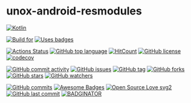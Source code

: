 # unox-android-resmodules

[![Kotlin](https://upload.wikimedia.org/wikipedia/commons/thumb/7/74/Kotlin-logo.svg/240px-Kotlin-logo.svg.png)](
https://kotlinlang.org)

[![Build for](https://forthebadge.com/images/badges/built-for-android.svg)](
https://forthebadge.com/)
[![Uses badges](https://forthebadge.com/images/badges/uses-badges.svg)](
https://forthebadge.com/)

[![Actions Status](https://github.com/icarohs7/unox-android-resmodules/workflows/ci/badge.svg)](
https://github.com/icarohs7/unox-android-resmodules/actions)
[![GitHub top language](https://img.shields.io/github/languages/top/icarohs7/unox-android-resmodules.svg)](
https://github.com/icarohs7/unox-android-resmodules/search?l=kotlin)
[![HitCount](http://hits.dwyl.io/icarohs7/unox-android-resmodules.svg)](
http://hits.dwyl.io/icarohs7/unox-android-resmodules)
[![GitHub license](https://img.shields.io/github/license/icarohs7/unox-android-resmodules.svg)](
https://github.com/icarohs7/unox-android-resmodules/blob/master/LICENSE)
[![codecov](https://codecov.io/gh/icarohs7/unox-android-resmodules/branch/master/graph/badge.svg)](
https://codecov.io/gh/icarohs7/unox-android-resmodules)

[![GitHub commit activity](https://img.shields.io/github/commit-activity/w/icarohs7/unox-android-resmodules.svg)](
https://github.com/icarohs7/unox-android-resmodules/commits/master)
[![GitHub issues](https://img.shields.io/github/issues/icarohs7/unox-android-resmodules.svg)](
https://github.com/icarohs7/unox-android-resmodules/issues)
[![GitHub tag](https://img.shields.io/github/tag/icarohs7/unox-android-resmodules.svg)](
https://github.com/icarohs7/unox-android-resmodules/releases)
[![GitHub forks](https://img.shields.io/github/forks/icarohs7/unox-android-resmodules.svg?style=social&label=Fork)](
https://github.com/icarohs7/unox-android-resmodules/fork)
[![GitHub stars](https://img.shields.io/github/stars/icarohs7/unox-android-resmodules.svg?style=social&label=Stars)](
https://github.com/icarohs7/unox-android-resmodules)
[![GitHub watchers](https://img.shields.io/github/watchers/icarohs7/unox-android-resmodules.svg?style=social&label=Watch)](
https://github.com/icarohs7/unox-android-resmodules/subscription)

[![GitHub commits](https://img.shields.io/github/commits-since/icarohs7/unox-android-resmodules/v0.1.svg)](
https://github.com/icarohs7/unox-android-resmodules/releases/v0.1)
[![Awesome Badges](https://img.shields.io/badge/badges-awesome-green.svg)](
https://github.com/Naereen/badges)
[![Open Source Love svg2](https://badges.frapsoft.com/os/v2/open-source.svg?v=103)](
https://github.com/ellerbrock/open-source-badges/)
[![GitHub last commit](https://img.shields.io/github/last-commit/icarohs7/unox-android-resmodules.svg)](
https://github.com/icarohs7/unox-android-resmodules/commits/master)
[![BADGINATOR](https://badginator.herokuapp.com/icarohs7/unox-android-resmodules.svg)](
https://github.com/defunctzombie/badginator)